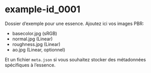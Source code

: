 # example-id_0001

Dossier d’exemple pour une essence. Ajoutez ici vos images PBR:

- basecolor.jpg (sRGB)
- normal.jpg (Linear)
- roughness.jpg (Linear)
- ao.jpg (Linear, optionnel)

Et un fichier `meta.json` si vous souhaitez stocker des métadonnées spécifiques à l’essence.
